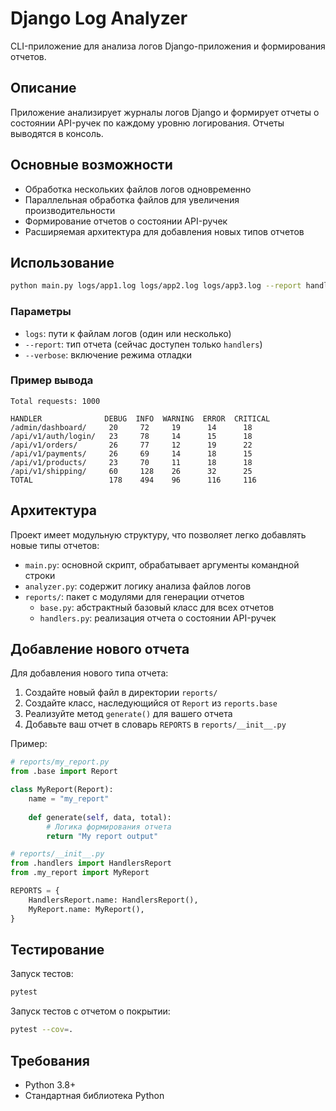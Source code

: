 # Django Log Analyzer

CLI-приложение для анализа логов Django-приложения и формирования отчетов.

## Описание

Приложение анализирует журналы логов Django и формирует отчеты о состоянии API-ручек по каждому уровню логирования. Отчеты выводятся в консоль.

## Основные возможности

- Обработка нескольких файлов логов одновременно
- Параллельная обработка файлов для увеличения производительности
- Формирование отчетов о состоянии API-ручек
- Расширяемая архитектура для добавления новых типов отчетов


## Использование

```bash
python main.py logs/app1.log logs/app2.log logs/app3.log --report handlers
```

### Параметры

- `logs`: пути к файлам логов (один или несколько)
- `--report`: тип отчета (сейчас доступен только `handlers`)
- `--verbose`: включение режима отладки

### Пример вывода

```
Total requests: 1000

HANDLER              DEBUG  INFO  WARNING  ERROR  CRITICAL
/admin/dashboard/     20     72     19      14      18     
/api/v1/auth/login/   23     78     14      15      18     
/api/v1/orders/       26     77     12      19      22     
/api/v1/payments/     26     69     14      18      15     
/api/v1/products/     23     70     11      18      18     
/api/v1/shipping/     60     128    26      32      25     
TOTAL                 178    494    96      116     116    
```

## Архитектура

Проект имеет модульную структуру, что позволяет легко добавлять новые типы отчетов:

- `main.py`: основной скрипт, обрабатывает аргументы командной строки
- `analyzer.py`: содержит логику анализа файлов логов
- `reports/`: пакет с модулями для генерации отчетов
  - `base.py`: абстрактный базовый класс для всех отчетов
  - `handlers.py`: реализация отчета о состоянии API-ручек

## Добавление нового отчета

Для добавления нового типа отчета:

1. Создайте новый файл в директории `reports/`
2. Создайте класс, наследующийся от `Report` из `reports.base`
3. Реализуйте метод `generate()` для вашего отчета
4. Добавьте ваш отчет в словарь `REPORTS` в `reports/__init__.py`

Пример:

```python
# reports/my_report.py
from .base import Report

class MyReport(Report):
    name = "my_report"
    
    def generate(self, data, total):
        # Логика формирования отчета
        return "My report output"

# reports/__init__.py
from .handlers import HandlersReport
from .my_report import MyReport

REPORTS = {
    HandlersReport.name: HandlersReport(),
    MyReport.name: MyReport(),
}
```

## Тестирование

Запуск тестов:

```bash
pytest
```

Запуск тестов с отчетом о покрытии:

```bash
pytest --cov=.
```

## Требования

- Python 3.8+
- Стандартная библиотека Python
